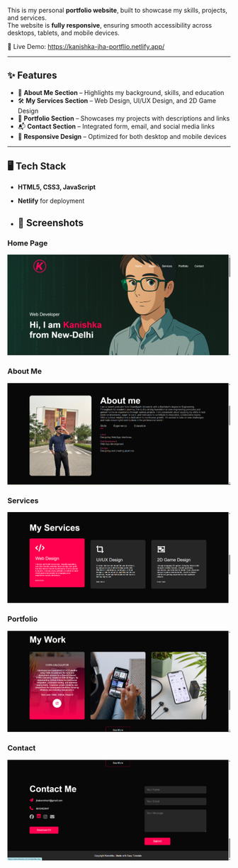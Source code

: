 This is my personal **portfolio website**, built to showcase my skills, projects, and services.  
The website is **fully responsive**, ensuring smooth accessibility across desktops, tablets, and mobile devices.  

🔗 Live Demo: https://kanishka-jha-portflio.netlify.app/

---

## ✨ Features  
- 📖 **About Me Section** – Highlights my background, skills, and education  
- 🛠️ **My Services Section** – Web Design, UI/UX Design, and 2D Game Design  
- 📂 **Portfolio Section** – Showcases my projects with descriptions and links  
- 📬 **Contact Section** – Integrated form, email, and social media links  
- 📱 **Responsive Design** – Optimized for both desktop and mobile devices  

---

## 🖥️ Tech Stack  
- **HTML5, CSS3, JavaScript**  
- **Netlify** for deployment

- ## 📸 Screenshots  

### Home Page  
![Home Page](screenshots/home.png)  

### About Me  
![About Me](screenshots/about.png)  

### Services  
![Services](screenshots/services.png)  

### Portfolio  
![Portfolio](screenshots/portfolio.png)  

### Contact  
![Contact](screenshots/contact.png)
